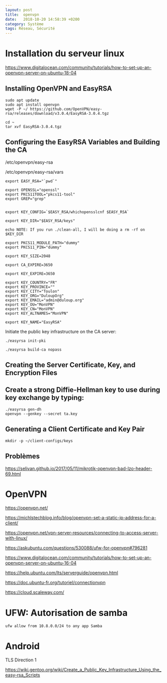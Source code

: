 ```yaml
---
layout: post
title:  openvpn
date:   2018-10-20 14:58:39 +0200
category: Système
tags: Réseau, Sécurité
---
```


# Installation du serveur linux

<https://www.digitalocean.com/community/tutorials/how-to-set-up-an-openvpn-server-on-ubuntu-18-04>

## Installing OpenVPN and EasyRSA

    sudo apt update
    sudo apt install openvpn
    wget -P ~/ https://github.com/OpenVPN/easy-rsa/releases/download/v3.0.4/EasyRSA-3.0.4.tgz
    
    cd ~
    tar xvf EasyRSA-3.0.4.tgz

## Configuring the EasyRSA Variables and Building the CA

/etc/openvpn/easy-rsa

/etc/openvpn/easy-rsa/vars


    export EASY_RSA="`pwd`"

    export OPENSSL="openssl"
    export PKCS11TOOL="pkcs11-tool"
    export GREP="grep"


    export KEY_CONFIG=`$EASY_RSA/whichopensslcnf $EASY_RSA`

    export KEY_DIR="$EASY_RSA/keys"

    echo NOTE: If you run ./clean-all, I will be doing a rm -rf on $KEY_DIR

    export PKCS11_MODULE_PATH="dummy"
    export PKCS11_PIN="dummy"

    export KEY_SIZE=2048

    export CA_EXPIRE=3650

    export KEY_EXPIRE=3650

    export KEY_COUNTRY="FR"
    export KEY_PROVINCE=""
    export KEY_CITY="Toulon"
    export KEY_ORG="DuloupOrg"
    export KEY_EMAIL="admin@duloup.org"
    export KEY_OU="MonVPN"
    export KEY_CN="MonVPN"
    export KEY_ALTNAMES="MonVPN"

    export KEY_NAME="EasyRSA"

Initiate the public key infrastructure on the CA server:

    ./easyrsa init-pki

    ./easyrsa build-ca nopass

## Creating the Server Certificate, Key, and Encryption Files


## Create a strong Diffie-Hellman key to use during key exchange by typing:

    ./easyrsa gen-dh
    openvpn --genkey --secret ta.key

## Generating a Client Certificate and Key Pair

    mkdir -p ~/client-configs/keys

## Problèmes

<https://selivan.github.io/2017/05/11/mikrotik-openvpn-bad-lzo-header-69.html>

# OpenVPN

<https://openvpn.net/>

<https://michlstechblog.info/blog/openvpn-set-a-static-ip-address-for-a-client/>

<https://openvpn.net/vpn-server-resources/connecting-to-access-server-with-linux/>

<https://askubuntu.com/questions/530088/ufw-for-openvpn#796281>

<https://www.digitalocean.com/community/tutorials/how-to-set-up-an-openvpn-server-on-ubuntu-16-04>

<https://help.ubuntu.com/lts/serverguide/openvpn.html>

<https://doc.ubuntu-fr.org/tutoriel/connectionvpn>

<https://cloud.scaleway.com/>

# UFW: Autorisation de samba

    ufw allow from 10.8.0.0/24 to any app Samba

# Android

TLS Direction 1

<https://wiki.gentoo.org/wiki/Create_a_Public_Key_Infrastructure_Using_the_easy-rsa_Scripts>
